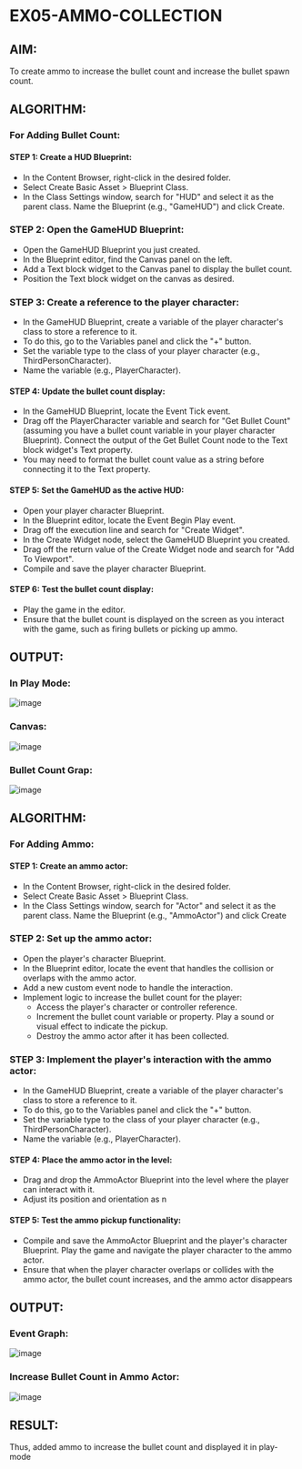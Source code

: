 # EX05-AMMO-COLLECTION

## AIM:

To create ammo to increase the bullet count and increase the bullet spawn count.

## ALGORITHM:

### For Adding Bullet Count:

#### STEP 1: Create a HUD Blueprint:

* In the Content Browser, right-click in the desired folder.
*  Select Create Basic Asset > Blueprint Class.
*  In the Class Settings window, search for "HUD" and select it as the parent
class. Name the Blueprint (e.g., "GameHUD") and click Create.

### STEP 2: Open the GameHUD Blueprint:

* Open the GameHUD Blueprint you just created.
* In the Blueprint editor, find the Canvas panel on the left.
* Add a Text block widget to the Canvas panel to display the bullet count.
* Position the Text block widget on the canvas as desired.

### STEP 3: Create a reference to the player character:

* In the GameHUD Blueprint, create a variable of the player character's
class to store a reference to it.
* To do this, go to the Variables panel and click the "+" button.
* Set the variable type to the class of your player character (e.g.,
ThirdPersonCharacter).
* Name the variable (e.g., PlayerCharacter).

#### STEP 4: Update the bullet count display:

* In the GameHUD Blueprint, locate the Event Tick event.
* Drag off the PlayerCharacter variable and search for "Get Bullet Count"
(assuming you have a bullet count variable in your player character
Blueprint). Connect the output of the Get Bullet Count node to the Text
block widget's Text property.
* You may need to format the bullet count value as a string before
connecting it to the Text property.

#### STEP 5: Set the GameHUD as the active HUD:

* Open your player character Blueprint.
* In the Blueprint editor, locate the Event Begin Play event.
* Drag off the execution line and search for "Create Widget".
* In the Create Widget node, select the GameHUD Blueprint you created.
*  Drag off the return value of the Create Widget node and search for "Add
To Viewport".
* Compile and save the player character Blueprint.

#### STEP 6: Test the bullet count display:

* Play the game in the editor.
* Ensure that the bullet count is displayed on the screen as you interact with
the game, such as firing bullets or picking up ammo.

## OUTPUT:

### In Play Mode:
![image](https://github.com/Aashima02/Ammo-Collection/assets/93427086/d9590640-c96d-4af1-bd34-5c13502d7a8d)


### Canvas:
![image](https://github.com/Aashima02/Ammo-Collection/assets/93427086/412ffcd2-2333-4542-8dce-1d2d45a5ff89)

### Bullet Count Grap:
![image](https://github.com/Aashima02/Ammo-Collection/assets/93427086/3440124b-e42f-4ed1-95fa-9d83da5a524a)

## ALGORITHM:

### For Adding Ammo:

#### STEP 1: Create an ammo actor:

*  In the Content Browser, right-click in the desired folder.
*  Select Create Basic Asset > Blueprint Class.
*  In the Class Settings window, search for "Actor" and select it as the parent
class. Name the Blueprint (e.g., "AmmoActor") and click Create

### STEP 2: Set up the ammo actor:

* Open the player's character Blueprint.
* In the Blueprint editor, locate the event that handles the collision or
overlaps with the ammo actor.
* Add a new custom event node to handle the interaction.
* Implement logic to increase the bullet count for the player:
    - Access the player's character or controller reference.
    - Increment the bullet count variable or property. Play a sound or
visual effect to indicate the pickup.
    - Destroy the ammo actor after it has been collected.


### STEP 3: Implement the player's interaction with the ammo actor:

* In the GameHUD Blueprint, create a variable of the player character's
class to store a reference to it.
* To do this, go to the Variables panel and click the "+" button.
* Set the variable type to the class of your player character (e.g.,
ThirdPersonCharacter).
* Name the variable (e.g., PlayerCharacter).

#### STEP 4: Place the ammo actor in the level:

* Drag and drop the AmmoActor Blueprint into the level where the player can
interact with it.
* Adjust its position and orientation as n

#### STEP 5: Test the ammo pickup functionality:

* Compile and save the AmmoActor Blueprint and the player's character
Blueprint. Play the game and navigate the player character to the ammo
actor.
* Ensure that when the player character overlaps or collides with the ammo
actor, the bullet count increases, and the ammo actor disappears


## OUTPUT:



### Event Graph:
![image](https://github.com/Aashima02/Ammo-Collection/assets/93427086/234e5124-6d98-4769-9d52-01545828548d)

### Increase Bullet Count in Ammo Actor:
![image](https://github.com/Aashima02/Ammo-Collection/assets/93427086/944e89e8-f294-457f-88e4-5e7c93ba5893)



## RESULT:

Thus, added ammo to increase the bullet count and displayed it in
play-mode
